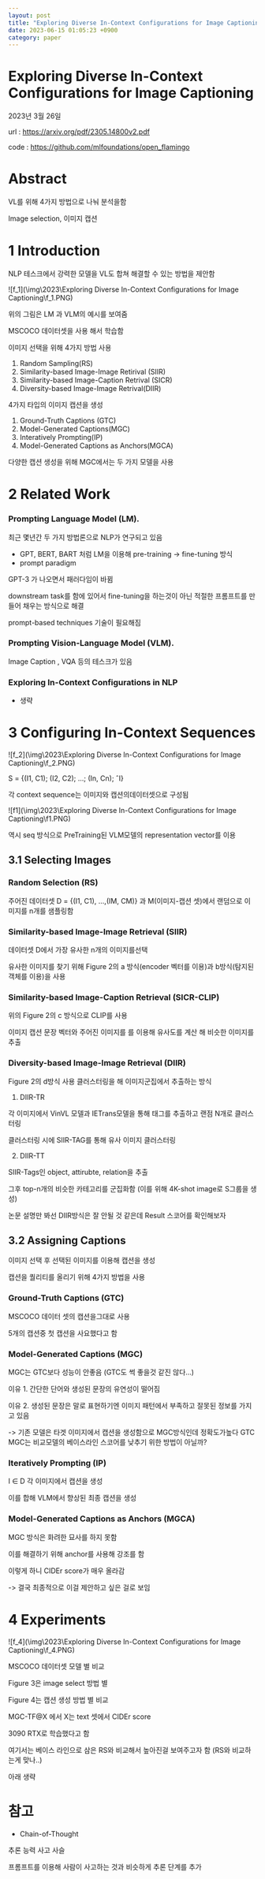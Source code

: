 ```yaml
---
layout: post
title: "Exploring Diverse In-Context Configurations for Image Captioning"
date: 2023-06-15 01:05:23 +0900
category: paper
---
```


# Exploring Diverse In-Context Configurations for Image Captioning

2023년 3월 26일

url : https://arxiv.org/pdf/2305.14800v2.pdf

code : https://github.com/mlfoundations/open_flamingo



# Abstract

VL를 위해 4가지 방법으로 나눠 분석을함

Image selection,  이미지 캡션

# 1 Introduction

NLP 테스크에서 강력한 모델을 VL도 합쳐 해결할 수 있는 방법을 제안함 

![f_1](\img\2023\Exploring Diverse In-Context Configurations for Image Captioning\f_1.PNG)

위의 그림은 LM 과 VLM의 예시를 보여줌 

MSCOCO 데이터셋을 사용 해서 학습함

이미지 선택을 위해 4가지 방법 사용 

1. Random Sampling(RS)
2. Similarity-based Image-Image Retirival (SIIR)
3. Similarity-based Image-Caption Retrival (SICR)
4. Diversity-based Image-Image Retrival(DIIR)

4가지 타입의 이미지 캡션을 생성

1. Ground-Truth Captions (GTC)
2. Model-Generated Captions(MGC)
3. Interatively Prompting(IP)
4. Model-Generated Captions as Anchors(MGCA)

다양한 캡션 생성을 위해 MGC에서는 두 가지 모델을 사용 

# 2 Related Work

### Prompting Language Model (LM).

최근 몇년간 두 가지 방법론으로 NLP가 연구되고 있음

- GPT, BERT, BART 처럼 LM을 이용해 pre-training -> fine-tuning 방식
- prompt paradigm

GPT-3 가 나오면서 패러다임이 바뀜 

downstream task를 함에 있어서 fine-tuning을 하는것이 아닌 적절한 프롬프트를 만들어 채우는 방식으로 해결 

prompt-based techniques 기술이 필요해짐 

### Prompting Vision-Language Model (VLM).

Image Caption , VQA 등의 테스크가 있음 

### Exploring In-Context Configurations in NLP

- 생략

# 3 Configuring In-Context Sequences

![f_2](\img\2023\Exploring Diverse In-Context Configurations for Image Captioning\f_2.PNG)

 S = {(I1, C1); (I2, C2); ...; (In, Cn); ˆI} 

각 context sequence는 이미지와 캡션의데이터셋으로 구성됨 

![f1](\img\2023\Exploring Diverse In-Context Configurations for Image Captioning\f1.PNG)

역시 seq 방식으로 PreTraining된 VLM모델의 representation vector를 이용

## 3.1 Selecting Images

### Random Selection (RS)

주어진 데이터셋 D = {(I1, C1), ...,(IM, CM)} 과 M(이미지-캡션 셋)에서 랜덤으로 이미지를 n개를 샘플링함

### Similarity-based Image-Image Retrieval (SIIR)

데이터셋 D에서 가장 유사한 n개의 이미지를선택

유사한 이미지를 찾기 위해 Figure 2의 a 방식(encoder 벡터를 이용)과 b방식(탐지된 객체를 이용)을 사용

### Similarity-based Image-Caption Retrieval (SICR-CLIP)

위의 Figure 2의 c 방식으로 CLIP를 사용

이미지 캡션 문장 벡터와 주어진 이미지를 를 이용해 유사도를 계산 해 비슷한 이미지를 추출 

### Diversity-based Image-Image Retrieval (DIIR)

Figure 2의 d방식 사용  클러스터링을 해 이미지군집에서 추출하는 방식

1. DIIR-TR

각 이미지에서 VinVL 모델과 IETrans모델을 통해 태그를 추출하고 랜점 N개로 클러스터링

클러스터링 시에 SIIR-TAG를 통해 유사 이미지 클러스터링 

2. DIIR-TT

 SIIR-Tags인 object, attirubte, relation을 추출

그후 top-n개의 비슷한 카테고리를 군집화함 (이를 위해 4K-shot image로 S그룹을 생성)



논문 설명만 봐선 DIIR방식은 잘 안될 것 같은데 Result 스코어를 확인해보자

## 3.2 Assigning Captions

이미지 선택 후 선택된 이미지를 이용해 캡션을 생성 

캡션을 퀄리티를 올리기 위해 4가지 방법을 사용 

### Ground-Truth Captions (GTC)

MSCOCO 데이터 셋의 캡션을그대로 사용 

5개의 캡션중 첫 캡션을 사요했다고 함 

### Model-Generated Captions (MGC)

MGC는 GTC보다 성능이 안좋음 (GTC도 썩 좋을것 같진 않다...)

이유 1. 간단한 단어와 생성된 문장의 유연성이 떨어짐

이유 2. 생성된 문장은 말로 표현하기엔 이미지 패턴에서 부족하고 잘못된 정보를 가지고 있음

-> 기존 모델은 타겟 이미지에서 캡션을 생성함으로 MGC방식인데 정확도가높다 GTC MGC는 비교모델의 베이스라인 스코어를 낮추기 위한 방법이 아닐까?

 ### Iteratively Prompting (IP)

I ∈ D 각 이미지에서 캡션을 생성 

이를 합해 VLM에서 향상된 최종 캡션을 생성 

### Model-Generated Captions as Anchors (MGCA)

MGC 방식은 화려한 묘사를 하지 못함 

이를 해결하기 위해 anchor를 사용해 강조를 함

이렇게 하니 CIDEr score가 매우 올라감

-> 결국 최종적으로 이걸 제안하고 싶은 걸로 보임

# 4 Experiments

![f_4](\img\2023\Exploring Diverse In-Context Configurations for Image Captioning\f_4.PNG)

MSCOCO 데이터셋 모델 별 비교 

Figure 3은 image select 방법 별 

Figure 4는 캡션 생성 방법 별 비교 

MGC-TF@X 에서 X는 text 셋에서 CIDEr score

3090 RTX로 학습했다고 함 

여기서는 베이스 라인으로 삼은 RS와 비교해서 높아진걸 보여주고자 함 (RS와 비교하는게 맞나..)



아래 생략

























# 참고

- Chain-of-Thought 

추론 능력 사고 사슬

프롬프트를 이용해 사람이 사고하는 것과 비슷하게 추론 단계를 추가







